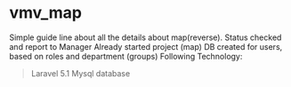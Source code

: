 # vmv_map
Simple guide line about all the details about map(reverse).
Status checked and report to Manager
Already started project (map)
DB created for users, based on roles and department (groups)
Following Technology:
  > Laravel 5.1
  > Mysql database
  > 

